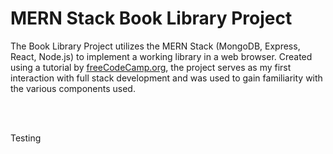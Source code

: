 # MERN Stack Book Library Project
The Book Library Project utilizes the MERN Stack (MongoDB, Express, React, Node.js) to implement a working library in a web browser. Created using a tutorial by [freeCodeCamp.org](https://www.youtube.com/watch?v=-42K44A1oMA), the project serves as my first interaction with full stack development and was used to gain familiarity with the various components used.

<br>
<br>

Testing
